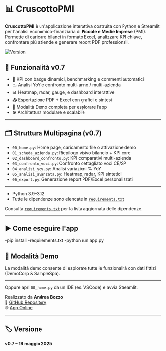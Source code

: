 
# 📊 CruscottoPMI

**CruscottoPMI** è un'applicazione interattiva costruita con Python e Streamlit per l'analisi economico-finanziaria di **Piccole e Medie Imprese** (PMI).  
Permette di caricare bilanci in formato Excel, analizzare KPI chiave, confrontare più aziende e generare report PDF professionali.

[![Version](https://img.shields.io/badge/version-v0.7-blue)](https://github.com/AndreaBozzo/CruscottoPMI/releases)

## 🚀 Funzionalità v0.7

- 🧠 KPI con badge dinamici, benchmarking e commenti automatici
- 📉 Analisi YoY e confronto multi-anno / multi-azienda
- 📊 Heatmap, radar, gauge, e dashboard interattive
- 📤 Esportazione PDF + Excel con grafici e sintesi
- 🧪 Modalità Demo completa per esplorare l’app
- ⚙️ Architettura modulare e scalabile

---

## 🗂 Struttura Multipagina (v0.7)

- `00_home.py`: Home page, caricamento file o attivazione demo
- `01_scheda_azienda.py`: Riepilogo visivo bilancio + KPI core
- `02_dashboard_confronto.py`: KPI comparativi multi-azienda
- `03_confronto_voci.py`: Confronto dettagliato voci CE/SP
- `04_analisi_yoy.py`: Analisi variazioni % YoY
- `05_analisi_avanzata.py`: Heatmap, radar, KPI sintetici
- `06_export.py`: Generazione report PDF/Excel personalizzati

---

- Python 3.9–3.12
- Tutte le dipendenze sono elencate in [`requirements.txt`](requirements.txt)

Consulta [`requirements.txt`](requirements.txt) per la lista aggiornata delle dipendenze.

---

## ▶️ Come eseguire l'app

-pip install -requirements.txt
-python run app.py

## 🧪 Modalità Demo

La modalità demo consente di esplorare tutte le funzionalità con dati fittizi (DemoCorp & SampleSpa).

---

Oppure apri `00_home.py` da un IDE (es. VSCode) e avvia Streamlit.

Realizzato da **Andrea Bozzo**  
📁 [GitHub Repository](https://github.com/AndreaBozzo/CruscottoPMI)  
🌐 [App Online](https://cruscottopmi.streamlit.app/)

---

## 🏷 Versione

**v0.7 – 19 maggio 2025**

